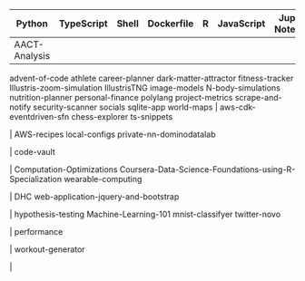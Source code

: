 | Python | TypeScript | Shell | Dockerfile | R | JavaScript | Jupyter Notebook | PowerShell | HTML |
|-----|-----|-----|-----|-----|-----|-----|-----|-----|
| AACT-Analysis
advent-of-code
athlete
career-planner
dark-matter-attractor
fitness-tracker
Illustris-zoom-simulation
IllustrisTNG
image-models
N-body-simulations
nutrition-planner
personal-finance
polylang
project-metrics
scrape-and-notify
security-scanner
socials
sqlite-app
world-maps | aws-cdk-eventdriven-sfn
chess-explorer
ts-snippets















 | AWS-recipes
local-configs
private-nn-dominodatalab















 | code-vault

















 | Computation-Optimizations
Coursera-Data-Science-Foundations-using-R-Specialization
wearable-computing















 | DHC
web-application-jquery-and-bootstrap
















 | hypothesis-testing
Machine-Learning-101
mnist-classifyer
twitter-novo














 | performance

















 | workout-generator

















 |

